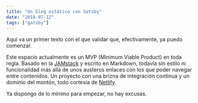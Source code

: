 ```yaml
---
title: "Un blog estático con Gatsby"
date: "2018-07-12"
tags: ["gatsby"]
---
```


Aquí va un primer texto con el que validar que, efectivamente, ya puedo comenzar.

Este espacio actualmente es un MVP (Minimum Viable Product) en toda regla. Basado en la [JAMstack](https://jamstack.org/) y escrito en Markdown, todavía sin estilo ni funcionalidad más allá de unos austeros enlaces con los que poder navegar entre contenidos. Un proyecto con una brizna de integración continua y un dominio del montón, todo cortesía de [Netlify](https://www.netlify.com/).

Ya dispongo de lo mínimo para empezar, no hay excusas.
